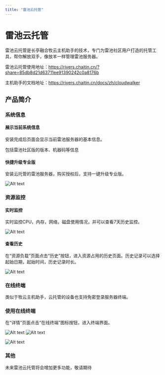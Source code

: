 ```yaml
---
title: "雷池云托管"
---
```


# 雷池云托管

雷池云托管是长亭融合牧云主机助手的技术，专门为雷池社区用户打造的托管工具，帮你解放双手，像放羊一样管理雷池服务器。

雷池云托管使用地址：https://rivers.chaitin.cn/?share=85db8d21d63711ee91390242c0a8176b

主机助手的文档地址：https://rivers.chaitin.cn/docs/zh/cloudwalker



## 产品简介

### 系统信息

#### 展示当前系统信息

安装完成后页面会显示当前雷池服务器的基本信息。

包括雷池社区版的版本、机器码等信息

#### 快捷升级专业版

安装云托管的雷池服务器，购买授权后，支持一键升级专业版。

![Alt text](/images/docs/parctice_safeline_cloud/safeline_cloud_3.png)


### 资源监控

#### 实时监控
实时监控CPU，内存，网络，磁盘使用情况，并可以查看7天历史监控。

![Alt text](/images/docs/parctice_safeline_cloud/safeline_cloud.png)

#### 查看历史

在“资源负载”页面点击“历史”按钮，进入资源占用的历史页面。历史记录可以选择起始日期，起始时间，历史记录时长。

![Alt text](/images/docs/parctice_safeline_cloud/safeline_cloud_1.png)

### 在线终端

类似于牧云主机助手，云托管的设备也支持免密登录服务器终端。

### 使用在线终端

在“详情”页面点击“在线终端”图标按钮，进入终端界面。

![Alt text](/images/docs/parctice_safeline_cloud/safeline_cloud_5.png)
![Alt text](image.png)

![Alt text](/images/docs/parctice_safeline_cloud/safeline_cloud_8.png)
### 其他 

未来雷池云托管将会增加更多功能，敬请期待